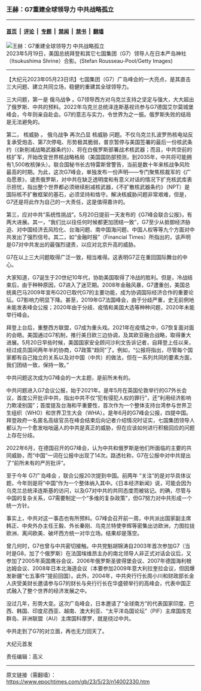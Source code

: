 ### 王赫：G7重建全球领导力 中共战略孤立

---

#### [首页](../../../..?n14002330) &nbsp;|&nbsp; [评论](../../../../../epoch-comment?n14002330) &nbsp;|&nbsp; [专题](../../../../../epoch-special?n14002330) &nbsp;|&nbsp; [禁闻](../../../../../epoch-news?n14002330) &nbsp;|&nbsp; [禁书](../../../../../books?n14002330) &nbsp;|&nbsp; [翻墙](https://github.com/gfw-breaker/nogfw/blob/master/README.md?n14002330)


<div><img alt="王赫：G7重建全球领导力 中共战略孤立" class="attachment-djy_600_400 size-djy_600_400 wp-post-image" src="https://i.epochtimes.com/assets/uploads/2023/05/id14002358-000_33FJ8UK-.jpeg"/>
<div class="caption">
 2023年5月19日，美国总统拜登和其它七国集团（G7）领导人在日本严岛神社（Itsukushima Shrine）合影。(Stefan Rousseau-Pool/Getty Images)
</div></div><hr/><div class="post_content" id="artbody" itemprop="articleBody">
 <!-- article content begin -->
 <p>
  【大纪元2023年05月23日讯】七国集团（G7）广岛峰会的一大亮点，是其直击三大问题、建立共同立场，稳健的重建其全球领导力。
 </p>
 <p>
  三大问题，第一是
  <ok href="https://www.epochtimes.com/gb/tag/%E4%BF%84%E4%B9%8C%E6%88%98%E4%BA%89.html">
   俄乌战争
  </ok>
  。G7领导西方对乌克兰支持之坚定与强大，大大超出了俄罗斯、中共的预料。2022年乌克兰总统泽连斯基视讯参与G7德国艾尔莫城堡峰会，今年则亲自赴会。G7的意志与实力，令世界为之一振。俄罗斯失败的结局是无法避免的。
 </p>
 <p>
  第二，
  <ok href="https://www.epochtimes.com/gb/tag/%E6%A0%B8%E5%A8%81%E8%83%81.html">
   核威胁
  </ok>
  。
  <ok href="https://www.epochtimes.com/gb/tag/%E4%BF%84%E4%B9%8C%E6%88%98%E4%BA%89.html">
   俄乌战争
  </ok>
  再次凸显
  <ok href="https://www.epochtimes.com/gb/tag/%E6%A0%B8%E5%A8%81%E8%83%81.html">
   核威胁
  </ok>
  问题。不仅乌克兰扎波罗热核电站反复承受炮击、第7次停电、形势极其脆弱，普京暂停与美国签署的最后一份核武条约（《新削减战略武器条约》）、将在白俄罗斯部署战术核武器；而且，中共空前的核扩军，开始改变世界核战略格局（美国国防部预测，到2035年，中共将可能拥有1,500枚核弹头）。联合国秘书长古特雷斯曾警告，当前是数十年来核战争风险最高的时期。为此，这次G7峰会，单独发布一份声明——专门聚焦核裁军的《广岛愿景》，谴责俄罗斯，对中共在缺乏透明度和有意义对话的情况下扩充核武库表示担忧，指出整个世界都必须继续削减核武器，《不扩散核武器条约》（NPT）是国际核不扩散框架的基石，必须坚持和恪守。解决核威胁问题非常艰难，但是，G7还是将此作为自己的一大责任，这是值得嘉许的。
 </p>
 <p>
  第三，应对中共“系统性挑战”。5月20日提前一天发布的《G7峰会联合公报》，有两大进展。其一，“我们比以往任何时候都更加团结一致”，G7至少从抵御经济胁迫、对中国经济去风险化、台海问题、南中国海问题、中国人权等等九个方面对中共发出了强烈信号。其二，如“金融时报”（Financial Times）所指出的，该声明是G7对中共发出的最强烈谴责，以应对北京升高的威胁。
 </p>
 <p>
  G7在以上三大问题取得广泛一致，相当难得。这表明G7正在重回国际舞台的中心。
 </p>
 <p>
  大家知道，G7诞生于20世纪10年代，协助美国取得了冷战的胜利。但是，冷战结束后，由于种种原因，G7进入了迷茫期。2008年金融风暴，G7遭重创，美国总统奥巴马2009年宣布G20已取代G7的主要功能，成为协调国际经济合作的重要论坛。G7影响力明显下降。甚至，2019年G7法国峰会，由于分歧严重，史无前例地未能发表峰会公报；2020年由于分歧、疫情和美国大选等种种问题，2020年未能举行峰会。
 </p>
 <p>
  拜登上台后，重整西方联盟，G7成为重头戏。2021年在疫情之中，G7恢复面对面的会晤。美国通过G7机制，推行美日欧三边协调，及其欧亚融合战略，取得重大进展。5月20日早些时候，美国国家安全顾问沙利文告诉记者，自拜登上任以来，经过成员国间两年半的协商，G7政策“趋同”了。例如，“公报将指出，尽管每个国家都有自己独立的关系以及对中国（中共）的做法，但在一系列共同的要素方面，我们团结一致，保持一致。”
 </p>
 <p>
  中共问题这次成为G7峰会的一大主题，是前所未有的。
 </p>
 <p>
  中共问题进入G7会议公报，始于2021年。是年5月在英国伦敦举行的G7外长会议，首度公开批评中共，指出中共不仅“犯有侵犯人权的罪行”，还“利用经济影响力欺凌别国”；首度提及台海和平重要性，首次作为一个整体支持台湾参与世界卫生组织（WHO）和世界卫生大会（WHA）。是年6月的G7峰会公报，四提中国。拜登政府一名匿名高级官员在峰会结束后向记者介绍情况时证实，七国集团领导人都认为一个愈发咄咄逼人的中共是真正的威胁，但在应该如何进行积极回应的问题上存在分歧。
 </p>
 <p>
  2022年6月，在德国召开的G7峰会，认为中共和俄罗斯是他们所面临的主要的共同威胁，而“中国”一词在公报中出现了14次。路透社称，G7在公报中对中共提出了“前所未有的严厉批评”。
 </p>
 <p>
  至于今年
  <ok href="https://www.epochtimes.com/gb/tag/g7%E5%B9%BF%E5%B2%9B%E5%B3%B0%E4%BC%9A.html">
   G7广岛峰会
  </ok>
  ，联合公报20次提到中国。前两年 “关注”的是对华具体议题，今年则是将“中国”作为一个整体纳入其中。《日本经济新闻》说，可能会因为乌克兰总统泽连斯基的访问，以及G7对中共的共同态度而被铭记。的确，尽管与中国的复杂关系，G7需要制定一个“多维的复杂政策”，但G7努力对中共形成一个统一方针。
 </p>
 <p>
  事实上，中共对这一事态也有所预料。G7峰会召开前一周，中共派出国家副主席韩正、中央外办主任王毅、外长秦刚、乌克兰特使李辉等密集出访欧洲，力图拉拢欧洲、离间欧美、破坏西方统一对华立场。结果却是落空。
 </p>
 <p>
  曾几何时，G7也曾与中共密切接触。中共党魁胡锦涛自2003年首次参加G7（当时是G8，加了个俄罗斯）在法国埃维昂主办的南北领导人非正式对话会议后，又参加了2005年英国鹰谷会议、2006年俄罗斯圣彼得堡会议、2007年德国海利根达姆会议、2008年日本北海道会议（本要参加2009年意大利拉奎拉会议，但因爆发新疆“七五事件”提前回国）。此外，2004年，中共央行行长周小川和财政部长金人庆受美财长邀请参与G7的财长与央行行长在华盛顿举行的高峰会，代表中国正式融入了整个世界的经济发展之中。
 </p>
 <p>
  没过几年，形势大变。这次广岛峰会，日本邀请了“全球南方”的代表国家印度、巴西、韩国、印度尼西亚、越南、澳大利亚、“太平洋岛国论坛”（PIF）主席国库克群岛、非洲联盟（AU）主席国科摩罗，就是绕过中共。
 </p>
 <p>
  中共走到了G7的对立面，再也无力回天了。
 </p>
 <p>
  大纪元首发
 </p>
 <p>
  责任编辑：高义
 </p>
 <!-- article content end -->
 <div id="below_article_ad">
 </div>
</div>


---

原文链接（需翻墙）：https://www.epochtimes.com/gb/23/5/23/n14002330.htm